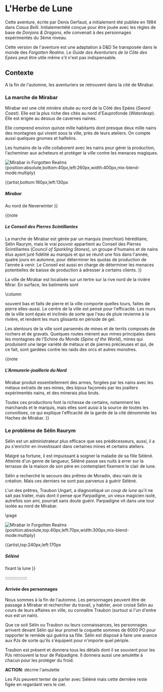 # L'Herbe de Lune

Cette aventure, écrite par Denis Gerfaud, a initialement été publiée en 1984 dans *Casus Belli*. Initialementété conçue pour être jouée avec les règles de base de *Donjons & Dragons*, elle
convenait à des personnages expérimentés du 3ème niveau. 

Cette version de l'aventure est une adaptation à D&D 5e transposée dans le monde des *Forgotten Realms*. Le *Guide des Aventuriers de la Côte des Epées* peut être utile même s'il n'est pas indispensable. 

## Contexte

A la fin de l'automne, les aventuriers se retrouvent dans la cité de Mirabar.

### La marche de Mirabar

Mirabar est une cité minière située au nord de la Côté des Epées (*Sword Coast*). Elle est la plus riche des cités au nord d'Eauprofonde (*Waterdeep*). Elle est érigée au dessus de cavernes  naines.

Elle comprend environ quinze mille habitants dont presque deux mille nains des montagnes qui vivent sous la ville, près de leurs ateliers. On compte aussi quelques gnomes et halfelins.

Les humains de la ville collaborent avec les nains pour gérer la production, l'acheminer aux acheteurs et protéger la ville contre les menaces magiques.

![Mirabar in Forgotten Realms](https://i.imgur.com/cfpMFrY.png) {position:absolute,bottom:40px,left:260px,width:400px,mix-blend-mode:multiply}

{{artist,bottom:160px,left:130px
##### Mirabar
Au nord de Neverwinter
}}

{{note
##### Le Conseil des Pierres Scintillantes
La marche de Mirabar est gérée par un marquis (*marchion*) héréditaire, Sélin Raurym, mais le vrai pouvoir appartient au Conseil des Pierres Scintillantes (*Council of Sparkling Stones*), un groupe d'humains et de nains élus ayant juré fidélité au marquis et qui se réunit une fois dans l'année, quatre jours en automne, pour déterminer les quotas de production de l'année à venir. Le Conseil est aussi en charge de déterminer les menaces potentielles de baisse de production à adresser à certains clients.
}}

La ville de Mirabar est localisée sur un tertre sur la rive nord de la rivière Mirar. En surface, les batiments sont

\column

souvent bas et faits de pierre et la ville comporte quelles tours, faites de pierre elles-aussi. Le centre de la ville est pensé pour l'efficacité. Les murs de la ville sont épais et inclinés de sorte que l'eau de pluie revienne à la rivière, et rendent les murs glissants en période de gel.

Les alentours de la ville sont parsemés de mines et de terrils composés de rochers et de gravats. Quelques routes mènent aux mines principales dans les montagnes de l'Echine du Monde (*Spine of the World*), mines qui produisent une large variété de métaux et de pierres précieuses et qui, de ce fait, sont gardées contre les raids des orcs et autres monstres.

{{note
##### L'Armurerie-joaillerie du Nord

Mirabar produit essentiellement des armes, forgées par les nains avec les métaux extraits de ses mines, des bijoux façonnés par les joaillers expérimentés nains, et des minerais plus bruts.

Toutes ces productions font la richesse de certains, notamment les marchands et le marquis, mais elles sont aussi à la source de toutes les convoitises, ce qui explique l'efficacité de la garde de la cité dénommée les Haches de Mirabar.
}}

### Le problème de Sélin Raurym

Sélin est un administrateur plus efficace que ses prédécesseurs, aussi, il a pu s'enrichir en investissant dans certaines mines et certains ateliers.

Malgré sa fortune, il est impuissant à soigner la maladie de sa fille Séléné. Atteinte d'un genre de langueur, Séléné passe ses nuits à errer sur la terrasse de la maison de son père en contemplant fixement le clair de lune.

Sélin a recherché le secours des prêtres de Moradin, dieu nain de la création. Mais ces derniers ne sont pas parvenus à guérir Séléné.

L'un des prêtres, Traubon Ungart, a diagnostiqué un *coup de lune* qu'il ne sait pas traiter, mais dont il pense que Parpadigne, un vieux magicien isolé, autrefois son ami, pourrait sans doute guérir. Parpadigne vit dans une tour isolée au nord de Mirabar.

\page


![Mirabar in Forgotten Realms](https://i.imgur.com/pQVy4ci.png) {position:absolute,top:40px,left:70px,width:300px,mix-blend-mode:multiply}

{{artist,top:240px,left:170px
##### Séléné
fixant la lune
}}

::::::::::::::::::

#### Arrivée des personnages

Nous sommes à la fin de l'automne. Les personnages peuvent être de passage à Mirabar et rechercher du travail, y habiter, avoir croisé Sélin au cours de leurs affaires en ville, ou connaître Traubon (surtout si l'un d'entre eux est un nain).

Que ce soit Sélin ou Traubon ou leurs connaissances, les personnages arrivent devant Sélin qui leur promet la coquette sommes de 6000 PO pour rapporter le remède qui guérira sa fille. Sélin est disposé à faire une avance aux PJs de sorte qu'ils s'équipent pour n'importe quel périple.

Traubon est présent et donnera tous les détails dont il se souvient pour les PJs retrouvent la tour de Palpadigne. Il donnera aussi une amulette à chacun pour les protéger du froid.

**ACTION**: décrire l'amulette

Les PJs peuvent tenter de parler avec Séléné mais cette dernière reste figée en regardant vers le ciel.

